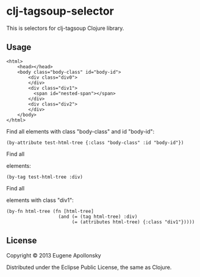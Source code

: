 # clj-tagsoup-selector

This is selectors for clj-tagsoup Clojure library.

## Usage

    <html>
        <head></head>
        <body class="body-class" id="body-id">
            <div class="div0">
            </div>
            <div class="div1">
              <span id="nested-span"></span>
            </div>
            <div class="div2">
            </div>
        </body>
    </html>

Find all elements with class "body-class" and id "body-id":

    (by-attribute test-html-tree {:class "body-class" :id "body-id"})

Find all <div> elements:

    (by-tag test-html-tree :div)

Find all <div> elements with class "div1":

    (by-fn html-tree (fn [html-tree]
                       (and (= (tag html-tree) :div)
                            (= (attributes html-tree) {:class "div1"}))))

## License

Copyright © 2013 Eugene Apollonsky

Distributed under the Eclipse Public License, the same as Clojure.
